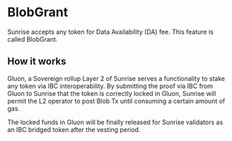 # BlobGrant

Sunrise accepts any token for Data Availability (DA) fee. This feature is called BlobGrant.

## How it works

Gluon, a Sovereign rollup Layer 2 of Sunrise serves a functionality to stake any token via IBC interoperability. By submitting the proof via IBC from Gluon to Sunrise that the token is correctly locked in Gluon, Sunrise will permit the L2 operator to post Blob Tx until consuming a certain amount of gas.

The locked funds in Gluon will be finally released for Sunrise validators as an IBC bridged token after the vesting period.
